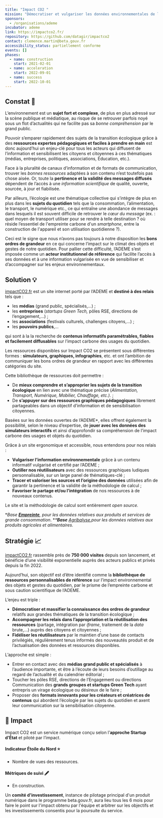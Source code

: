 ```yaml
---
title: "Impact CO2 "
mission: "Démocratiser et vulgariser les données environnementales de l'ADEME "
sponsors:
  - /organisations/ademe
incubator: ademe
link: https://impactco2.fr/
repository: https://github.com/datagir/impactco2
contact: clemence.martin@beta.gouv.fr
accessibility_status: partiellement conforme
events: []
phases:
  - name: construction
    start: 2021-02-01
  - name: acceleration
    start: 2022-09-01
  - name: success
    start: 2022-10-01
---
```

## Constat 👀 

L’environnement est un **sujet fort et complexe**, de plus en plus adressé sur la scène publique et médiatique, au risque de se retrouver parfois noyé sous un flot d’actualités qui ne facilite pas sa *bonne compréhension* par le grand public.

Pouvoir s’emparer rapidement des sujets de la transition écologique grâce à des **ressources expertes pédagogiques et faciles à prendre en main** est donc aujourd’hui un enjeu-clé pour tous les acteurs qui diffusent de l’information et sensibilisent les citoyens et citoyennes à ces thématiques (médias, entreprises, politiques, associations, Éducation, etc.).

Face à la pluralité de canaux d’information et de formats de communication, trouver les *bonnes* *ressources* adaptées à son contenu n’est toutefois pas chose aisée. Or, toute la **pertinence et la validité des messages diffusés** dépendent de l’accès à une *information scientifique* de qualité, ouverte, sourcée, à jour et fiabilisée.

Par ailleurs, l’écologie est une thématique collective qui s’intègre de plus en plus dans les **sujets du quotidien** tels que la consommation, l’alimentation, le transport, le numérique etc., ce qui entraîne une abondance de messages dans lesquels il est souvent difficile de retrouver le *cœur du message* (ex. : quel moyen de transport utiliser pour se rendre à telle destination ? où réside l’essentiel de l'empreinte carbone d'un *smartphone*, entre la construction de l'appareil et son utilisation quotidienne ?).

Ceci est le signe que nous n’avons pas toujours à notre disposition les **bons ordres de grandeur** en ce qui concerne l’impact sur le climat des objets et gestes de notre quotidien. Pour pallier cette difficulté, l’ADEME s’est imposée comme un **acteur institutionnel de référence** qui facilite l’accès à ses données et à une information vulgarisée en vue de sensibiliser et d’accompagner sur les enjeux environnementaux.

## Solution 💡 

[impactCO2.fr](http://impactCO2.fr) est un site internet porté par l’ADEME et **destiné à des relais** tels que :

* les **médias** (grand public, spécialisés,…) ;
* les **entreprises** (*startups Green Tech,* pôles RSE, directions de l’engagement,…) ;
* les **associations** (festivals culturels, challenges citoyens,…) ;
* les **pouvoirs publics**,…

qui sont à la la recherche de **contenus informatifs paramétrables, fiables et facilement diffusables** sur l’impact carbone des usages du quotidien.

Les ressources disponibles sur Impact CO2 se présentent sous différentes formes : **simulateurs, graphiques, infographies**, etc. et ont l’ambition de communiquer les bons ordres de grandeur en rapport avec les différentes catégories du site.

Cette bibliothèque de ressources doit permettre :

* De **mieux comprendre et s’approprier les sujets de la transition écologique** en lien avec une thématique précise (*Alimentation, Transport, Numérique, Mobilier, Chauffage, etc.).* ;
* De **s’appuyer sur des ressources graphiques pédagogiques** librement partageables dans un objectif d’information et de sensibilisation citoyennes.

Basées sur les données ouvertes de l’ADEME*, elles offrent également la possibilité, selon le niveau d’expertise, de **jouer avec les données des simulateurs interactifs** et ainsi d’approfondir sa compréhension de l’impact carbone des usages et objets du quotidien.

Grâce à un site ergonomique et accessible, nous entendons pour nos relais :

* **Vulgariser l’information environnementale** grâce à un contenu informatif vulgarisé et certifié par l’ADEME ;
* **Outiller nos réutilisateurs** avec des ressources graphiques ludiques personnalisable, sur un large panel de thématiques-clé ;
* **Tracer et valoriser les sources et l’origine des données** utilisées afin de garantir la pertinence et la validité de la méthodologie de calcul ;
* **Favoriser le partage et/ou l’intégration** de nos ressources à de nouveaux contenus.

Le site et la méthodologie de calcul sont entièrement *open source.*

\**Base **[Empreinte](https://base-empreinte.ademe.fr/)**, pour les données relatives aux produits et services de grande consommation*. ***\****Base** [Agribalyse](https://agribalyse.ademe.fr/)**,pour les données relatives aux produits agricoles et alimentaires.*

## Stratégie 📈 

[impactCO2.fr](http://impactCO2.fr) rassemble près de **750 000 visites** depuis son lancement, et bénéficie d’une visibilité exponentielle auprès des acteurs publics et privés depuis la fin 2022.

Aujourd’hui, son objectif est d’être identifié comme la **bibliothèque de ressources personnalisables de référence** sur l’impact environnemental des objets et gestes du quotidien, par le prisme de l’empreinte carbone et sous caution scientifique de l’ADEME.

L’enjeu est triple :

* **Démocratiser et massifier la connaissance des ordres de grandeur** relatifs aux grandes thématiques de la transition écologique ;
* **Accompagner les relais dans l’appropriation et la réutilisation des ressources** (partage, intégration par *iframe*, traitement de la *data* brute,…) auprès des citoyens et citoyennes ;
* **Fidéliser les réutilisateurs** par le maintien d’une base de contacts privilégiés, régulièrement tenus informés des nouveautés produit et de l’actualisation des données et ressources disponibles.

L’approche est simple :

* Entrer en contact avec des **médias grand public et spécialisés** à l’audience importante, et être à l’écoute de leurs besoins d’outillage au regard de l’actualité et du calendrier éditorial ;
* Toucher les pôles RSE, directions de l’Engagement ou directions Communication des **grands groupes et startups Green Tech** ayant entrepris un virage écologique ou désireux de le faire ;
* Proposer des **formats innovants pour les créateurs et créatrices de contenus** qui abordent l’écologie par les sujets du quotidien et axent leur communication sur la sensibilisation citoyenne.

## 🎯 Impact

Impact CO2 est un service numérique conçu selon l’**approche Startup d’État** et piloté par l’impact.

#### Indicateur Étoile du Nord ⭐

* Nombre de vues des ressources. 

#### Métriques de suivi 🖋️

* En construction. 

Un **comité d'investissement**, instance de pilotage principal d'un produit numérique dans le programme beta.gouv.fr, aura lieu tous les 6 mois pour faire le point sur l'impact obtenu par l'équipe et arbitrer sur les objectifs et les investissements consentis pour la poursuite du service.